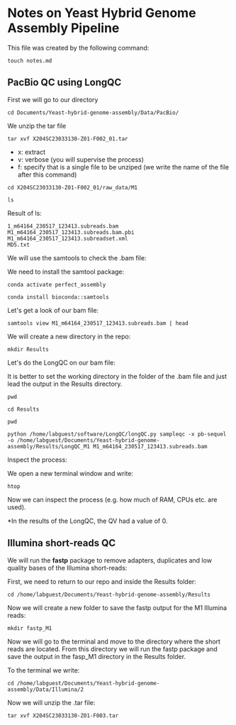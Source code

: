 # Notes on Yeast Hybrid Genome Assembly Pipeline 

This file was created by the following command:

```
touch notes.md
```

## PacBio QC using LongQC

First we will go to our directory

```
cd Documents/Yeast-hybrid-genome-assembly/Data/PacBio/
```

We unzip the tar file

```
tar xvf X204SC23033130-Z01-F002_01.tar
```

- x: extract
- v: verbose (you will supervise the process)
- f: specify that is a single file to be unziped (we write the name of the file after this command)

```
cd X204SC23033130-Z01-F002_01/raw_data/M1
```
```
ls
```

Result of ls:

```
1_m64164_230517_123413.subreads.bam
M1_m64164_230517_123413.subreads.bam.pbi
M1_m64164_230517_123413.subreadset.xml
MD5.txt
```

We will use the samtools to check the .bam file: 

We need to install the samtool package: 

```
conda activate perfect_assembly
```
```
conda install bioconda::samtools
```

Let's get a look of our bam file: 

```
samtools view M1_m64164_230517_123413.subreads.bam | head
```

We will create a new directory in the repo:

```
mkdir Results
```

Let's do the LongQC on our bam file:

It is better to set the working directory in the folder of the .bam file and just lead the output in the Results directory.

```
pwd

cd Results

pwd

python /home/labguest/software/LongQC/longQC.py sampleqc -x pb-sequel -o /home/labguest/Documents/Yeast-hybrid-genome-assembly/Results/LongQC_M1 M1_m64164_230517_123413.subreads.bam
```

Inspect the process:

We open a new terminal window and write:

```
htop
```

Now we can inspect the process (e.g. how much of RAM, CPUs etc. are used). 

*In the results of the LongQC, the QV had a value of 0. 

## Illumina short-reads QC 

We will run the **fastp** package to remove adapters, duplicates and low quality bases of the Illumina short-reads:

First, we need to return to our repo and inside the Results folder:

```
cd /home/labguest/Documents/Yeast-hybrid-genome-assembly/Results
```

Now we will create a new folder to save the fastp output for the M1 Illumina reads:

```
mkdir fastp_M1
```

Now we will go to the terminal and move to the directory where the short reads are located. From this directory we will run the fastp package and save the output in the fasp_M1 directory in the Results folder. 

To the terminal we write:

```
cd /home/labguest/Documents/Yeast-hybrid-genome-assembly/Data/Illumina/2
```

Now we will unzip the .tar file:

```
tar xvf X204SC23033130-Z01-F003.tar
```




